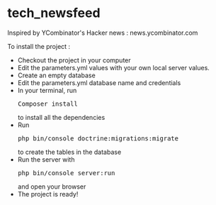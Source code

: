 # tech_newsfeed

Inspired by YCombinator's Hacker news : news.ycombinator.com

To install the project :

- Checkout the project in your computer
- Edit the parameters.yml values with your own local server values.
- Create an empty database
- Edit the parameters.yml database name and credentials
- In your terminal, run <pre>Composer install</pre> to install all the dependencies
- Run <pre>php bin/console doctrine:migrations:migrate</pre> to create the tables in the database
- Run the server with <pre>php bin/console server:run</pre> and open your browser
- The project is ready!